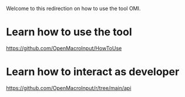 Welcome to this redirection on how to use the tool OMI.

# Learn how to use the tool
https://github.com/OpenMacroInput/HowToUse

# Learn how to interact as developer
https://github.com/OpenMacroInput/r/tree/main/api
